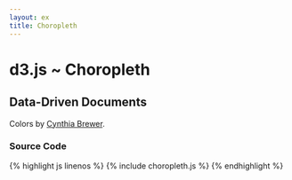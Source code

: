 ```yaml
---
layout: ex
title: Choropleth
---
```


# d3.js ~ Choropleth

## Data-Driven Documents

<div id="chart"> </div>
<link type="text/css" rel="stylesheet" href="choropleth.css"/>
<link type="text/css" rel="stylesheet" href="colorbrewer.css"/>
<script type="text/javascript" src="../d3.js"> </script>
<script type="text/javascript" src="../d3.geo.js"> </script>
<script type="text/javascript" src="choropleth.js"> </script>

Colors by [Cynthia Brewer](http://colorbrewer.org/).

### Source Code

{% highlight js linenos %}
{% include choropleth.js %}
{% endhighlight %}
